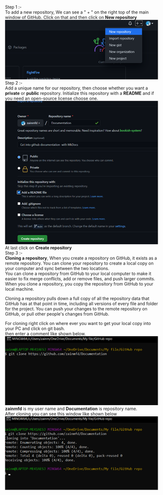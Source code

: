 
 
 Step 1 :-   
 To add a new repository, We can see a " + " on the right top of the main window of GitHub. Click on that and then click on **New repository**  
 ![add repo](img/add_repo.png)  
 Step 2 :-  
 Add a unique name for our repository, then choose whether you want a **private** or **public** repository. Initialize this repository with a **README** and if you need an open-source license choose one. 
 ![main info page of repo](img/main_of_repo.png)  
 At last click on **Create repository**  
 Step 3 :-  
 **Cloning a repository**, When you create a repository on GitHub, it exists as a remote repository. You can clone your repository to create a local copy on your computer and sync between the two locations.  
 You can clone a repository from GitHub to your local computer to make it easier to fix merge conflicts, add or remove files, and push larger commits. When you clone a repository, you copy the repository from GitHub to your local machine.  

Cloning a repository pulls down a full copy of all the repository data that GitHub has at that point in time, including all versions of every file and folder for the project. You can push your changes to the remote repository on GitHub, or pull other people's changes from GitHub.

For cloning right click on where ever you want to get your local copy into your PC and click on git bash.  
then enter a comment like shown below.  
![git bash](img/git_bash.png)  
**zainmfd** is my user name and **Documentation** is repository name.  
After cloning you can see this window like shown below
![after cloning](img/after_cloning.png)



